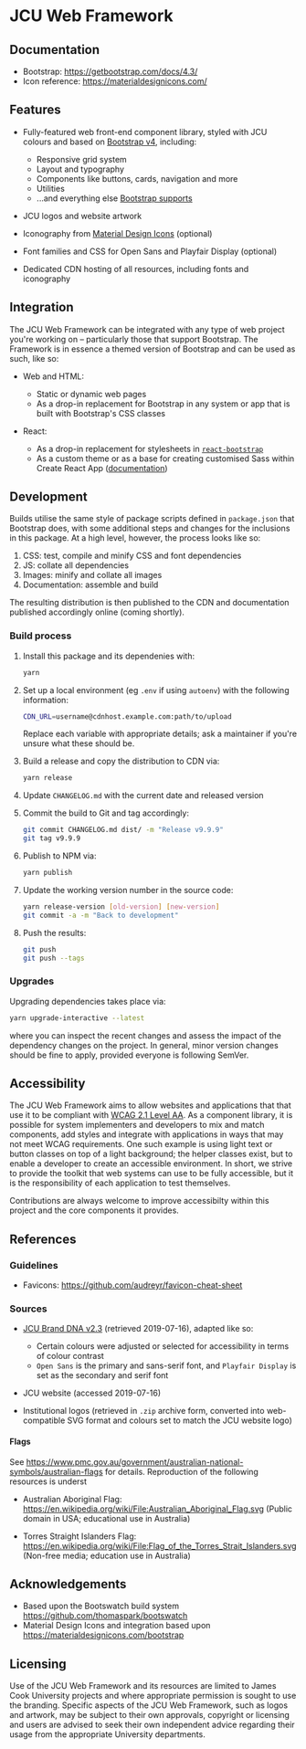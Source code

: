 # JCU Web Framework

## Documentation

* Bootstrap: https://getbootstrap.com/docs/4.3/
* Icon reference: https://materialdesignicons.com/

## Features

* Fully-featured web front-end component library, styled with JCU colours and
  based on [Bootstrap v4](https://getbootstrap.com), including:

  * Responsive grid system
  * Layout and typography
  * Components like buttons, cards, navigation and more
  * Utilities
  * ...and everything else [Bootstrap supports](https://getbootstrap.com/docs/)

* JCU logos and website artwork
* Iconography from [Material Design Icons](https://materialdesignicons.com/)
  (optional)
* Font families and CSS for Open Sans and Playfair Display (optional)
* Dedicated CDN hosting of all resources, including fonts and iconography

## Integration

The JCU Web Framework can be integrated with any type of web project you're
working on – particularly those that support Bootstrap.  The Framework is in
essence a themed version of Bootstrap and can be used as such, like so:

* Web and HTML:

  * Static or dynamic web pages
  * As a drop-in replacement for Bootstrap in any system or app that is built
    with Bootstrap's CSS classes

* React:

  * As a drop-in replacement for stylesheets in
    [`react-bootstrap`](https://react-bootstrap.netlify.com/getting-started/introduction/#stylesheets)
  * As a custom theme or as a base for creating customised Sass within Create React App
    ([documentation](https://facebook.github.io/create-react-app/docs/adding-bootstrap#using-a-custom-theme))

## Development

Builds utilise the same style of package scripts defined in `package.json`
that Bootstrap does, with some additional steps and changes for the inclusions
in this package.  At a high level, however, the process looks like so:

1. CSS: test, compile and minify CSS and font dependencies
1. JS: collate all dependencies
1. Images: minify and collate all images
1. Documentation: assemble and build

The resulting distribution is then published to the CDN and documentation
published accordingly online (coming shortly).

### Build process

1. Install this package and its dependenies with:

   ```sh
   yarn
   ```

1. Set up a local environment (eg `.env` if using `autoenv`) with the
   following information:

   ```sh
   CDN_URL=username@cdnhost.example.com:path/to/upload
   ```

   Replace each variable with appropriate details; ask a maintainer if you're
   unsure what these should be.

1. Build a release and copy the distribution to CDN via:

   ```sh
   yarn release
   ```

1. Update `CHANGELOG.md` with the current date and released version

1. Commit the build to Git and tag accordingly:

   ```sh
   git commit CHANGELOG.md dist/ -m "Release v9.9.9"
   git tag v9.9.9
   ```

1. Publish to NPM via:

   ```sh
   yarn publish
   ```

1. Update the working version number in the source code:

   ```sh
   yarn release-version [old-version] [new-version]
   git commit -a -m "Back to development"
   ```

1. Push the results:

   ```sh
   git push
   git push --tags
   ```

### Upgrades

Upgrading dependencies takes place via:

```sh
yarn upgrade-interactive --latest
```

where you can inspect the recent changes and assess the impact of the
dependency changes on the project.  In general, minor version changes should
be fine to apply, provided everyone is following SemVer.

## Accessibility

The JCU Web Framework aims to allow websites and applications that that use it
to be compliant with [WCAG 2.1 Level AA](https://www.w3.org/WAI/WCAG21/quickref/).
As a component library, it is possible for system implementers and developers
to mix and match components, add styles and integrate with applications in
ways that may not meet WCAG requirements.  One such example is using light
text or button classes on top of a light background; the helper classes exist,
but to enable a developer to create an accessible environment.  In short, we
strive to provide the toolkit that web systems can use to be fully accessible,
but it is the responsibility of each application to test themselves.

Contributions are always welcome to improve accessibilty within this project
and the core components it provides.

## References

### Guidelines

* Favicons: https://github.com/audreyr/favicon-cheat-sheet

### Sources

* [JCU Brand DNA v2.3](https://www.jcu.edu.au/marketing-toolkit/brand-dna/Brand-DNA-2018-v2.3.pdf)
  (retrieved 2019-07-16), adapted like so:

  * Certain colours were adjusted or selected for accessibility in terms of colour
    contrast
  * `Open Sans` is the primary and sans-serif font, and `Playfair Display` is
    set as the secondary and serif font

* JCU website (accessed 2019-07-16)

* Institutional logos (retrieved in `.zip` archive form, converted into
  web-compatible SVG format and colours set to match the JCU website logo)

#### Flags

See
https://www.pmc.gov.au/government/australian-national-symbols/australian-flags
for details.  Reproduction of the following resources is underst

* Australian Aboriginal Flag: https://en.wikipedia.org/wiki/File:Australian_Aboriginal_Flag.svg
  (Public domain in USA; educational use in Australia)

* Torres Straight Islanders Flag: https://en.wikipedia.org/wiki/File:Flag_of_the_Torres_Strait_Islanders.svg
  (Non-free media; education use in Australia)


## Acknowledgements

* Based upon the Bootswatch build system https://github.com/thomaspark/bootswatch
* Material Design Icons and integration based upon https://materialdesignicons.com/bootstrap

## Licensing

Use of the JCU Web Framework and its resources are limited to James Cook
University projects and where appropriate permission is sought to use the
branding.  Specific aspects of the JCU Web Framework, such as logos and
artwork, may be subject to their own approvals, copyright or licensing and
users are advised to seek their own independent advice regarding their usage
from the appropriate University departments.

